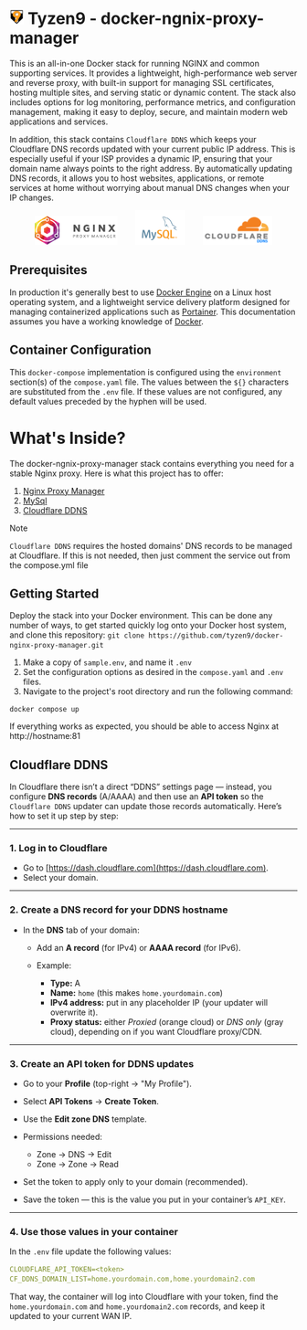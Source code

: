 # <img src="docs/images/t9Logo.png" height="25"> Tyzen9 - docker-ngnix-proxy-manager
This is an all-in-one Docker stack for running NGINX and common supporting services. It provides a lightweight, high-performance web server and reverse proxy, with built-in support for managing SSL certificates, hosting multiple sites, and serving static or dynamic content. The stack also includes options for log monitoring, performance metrics, and configuration management, making it easy to deploy, secure, and maintain modern web applications and services.

In addition, this stack contains `Cloudflare DDNS` which keeps your Cloudflare DNS records updated with your current public IP address. This is especially useful if your ISP provides a dynamic IP, ensuring that your domain name always points to the right address. By automatically updating DNS records, it allows you to host websites, applications, or remote services at home without worrying about manual DNS changes when your IP changes.

<p align="center">
<img src="docs/images/npm_logo.png" height="50">&nbsp;&nbsp;&nbsp;&nbsp; &nbsp;&nbsp; <img src="docs/images/mysql.png" height="60">&nbsp;&nbsp;&nbsp;&nbsp; &nbsp;&nbsp; <img src="docs/images/cloudflare_ddns.png" height="50">
</p> 

## Prerequisites
In production it's generally best to use [Docker Engine](https://docs.docker.com/get-docker/) on a Linux host operating system, and a lightweight service delivery platform designed for managing containerized applications such as [Portainer](https://www.portainer.io/). This documentation assumes you have a working knowledge of [Docker](https://www.docker.com/).

## Container Configuration
This `docker-compose` implementation is configured using the `environment` section(s) of the `compose.yaml` file.  The values between the `${}` characters are substituted from the `.env` file.  If these values are not configured, any default values preceded by the hyphen will be used.

# What's Inside?
The docker-ngnix-proxy-manager stack contains everything you need for a stable Nginx proxy. Here is what this project has to offer:

1. [Nginx Proxy Manager](https://hub.docker.com/r/jc21/nginx-proxy-manager)
1. [MySql](https://hub.docker.com/_/mysql)
1. [Cloudflare DDNS](https://hub.docker.com/r/favonia/cloudflare-ddns)

> [!Note]
> `Cloudflare DDNS` requires the hosted domains' DNS records to be managed at Cloudflare.  If this is not needed, then just comment the service out from the compose.yml file

## Getting Started
Deploy the stack into your Docker environment. This can be done any number of ways, to get started quickly log onto your Docker host system, and clone this repository: `git clone https://github.com/tyzen9/docker-nginx-proxy-manager.git`

1. Make a copy of `sample.env`, and name it `.env`
1. Set the configuration options as desired in the `compose.yaml` and `.env` files.
1. Navigate to the project's root directory and run the following command:

```
docker compose up
```

If everything works as expected, you should be able to access Nginx at http://hostname:81

## Cloudflare DDNS

In Cloudflare there isn’t a direct “DDNS” settings page — instead, you configure **DNS records** (A/AAAA) and then use an **API token** so the `Cloudflare DDNS` updater can update those records automatically.
Here’s how to set it up step by step:

---

### 1. Log in to Cloudflare

* Go to [https://dash.cloudflare.com](https://dash.cloudflare.com).
* Select your domain.

---

### 2. Create a DNS record for your DDNS hostname

* In the **DNS** tab of your domain:

  * Add an **A record** (for IPv4) or **AAAA record** (for IPv6).
  * Example:

    * **Type:** A
    * **Name:** `home` (this makes `home.yourdomain.com`)
    * **IPv4 address:** put in any placeholder IP (your updater will overwrite it).
    * **Proxy status:** either *Proxied* (orange cloud) or *DNS only* (gray cloud), depending on if you want Cloudflare proxy/CDN.

---

### 3. Create an API token for DDNS updates

* Go to your **Profile** (top-right → "My Profile").
* Select **API Tokens** → **Create Token**.
* Use the **Edit zone DNS** template.
* Permissions needed:

  * Zone → DNS → Edit
  * Zone → Zone → Read
* Set the token to apply only to your domain (recommended).
* Save the token — this is the value you put in your container’s `API_KEY`.

---

### 4. Use those values in your container

In the `.env` file update the following values:

```yaml
CLOUDFLARE_API_TOKEN=<token>
CF_DDNS_DOMAIN_LIST=home.yourdomain.com,home.yourdomain2.com
```

That way, the container will log into Cloudflare with your token, find the `home.yourdomain.com` and `home.yourdomain2.com` records, and keep it updated to your current WAN IP.
